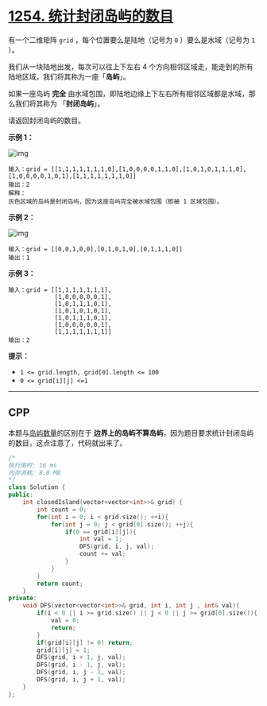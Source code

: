 # [1254. 统计封闭岛屿的数目](https://leetcode-cn.com/problems/number-of-closed-islands/)

有一个二维矩阵 `grid` ，每个位置要么是陆地（记号为 `0` ）要么是水域（记号为 `1` ）。

我们从一块陆地出发，每次可以往上下左右 4 个方向相邻区域走，能走到的所有陆地区域，我们将其称为一座「**岛屿**」。

如果一座岛屿 **完全** 由水域包围，即陆地边缘上下左右所有相邻区域都是水域，那么我们将其称为 「**封闭岛屿**」。

请返回封闭岛屿的数目。

 

**示例 1：**

![img](https://assets.leetcode-cn.com/aliyun-lc-upload/uploads/2019/11/07/sample_3_1610.png)

```
输入：grid = [[1,1,1,1,1,1,1,0],[1,0,0,0,0,1,1,0],[1,0,1,0,1,1,1,0],[1,0,0,0,0,1,0,1],[1,1,1,1,1,1,1,0]]
输出：2
解释：
灰色区域的岛屿是封闭岛屿，因为这座岛屿完全被水域包围（即被 1 区域包围）。
```

**示例 2：**

![img](https://assets.leetcode-cn.com/aliyun-lc-upload/uploads/2019/11/07/sample_4_1610.png)

```
输入：grid = [[0,0,1,0,0],[0,1,0,1,0],[0,1,1,1,0]]
输出：1
```

**示例 3：**

```
输入：grid = [[1,1,1,1,1,1,1],
             [1,0,0,0,0,0,1],
             [1,0,1,1,1,0,1],
             [1,0,1,0,1,0,1],
             [1,0,1,1,1,0,1],
             [1,0,0,0,0,0,1],
             [1,1,1,1,1,1,1]]
输出：2
```

 

**提示：**

- `1 <= grid.length, grid[0].length <= 100`
- `0 <= grid[i][j] <=1`

***

## CPP

本题与[岛屿数量](https://blog.csdn.net/qq_43152052/article/details/97540571)的区别在于 **边界上的岛屿不算岛屿**，因为题目要求统计封闭岛屿的数目，这点注意了，代码就出来了。

```cpp
/*
执行用时: 16 ms
内存消耗: 8.8 MB
*/
class Solution {
public:
    int closedIsland(vector<vector<int>>& grid) {
        int count = 0;
        for(int i = 0; i < grid.size(); ++i){
            for(int j = 0; j < grid[0].size(); ++j){
                if(0 == grid[i][j]){
                    int val = 1;
                    DFS(grid, i, j, val);
                    count += val;
                }
            }
        }
        return count;
    }
private:
    void DFS(vector<vector<int>>& grid, int i, int j , int& val){
        if(i < 0 || i >= grid.size() || j < 0 || j >= grid[0].size()){
            val = 0;
            return;
        }
        if(grid[i][j] != 0) return;
        grid[i][j] = 1;
        DFS(grid, i + 1, j, val);
        DFS(grid, i - 1, j, val);
        DFS(grid, i, j - 1, val);
        DFS(grid, i, j + 1, val);
    }
};
```

